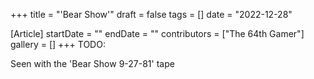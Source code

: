 +++
title = "'Bear Show'"
draft = false
tags = []
date = "2022-12-28"

[Article]
startDate = ""
endDate = ""
contributors = ["The 64th Gamer"]
gallery = []
+++
TODO:

Seen with the 'Bear Show 9-27-81' tape